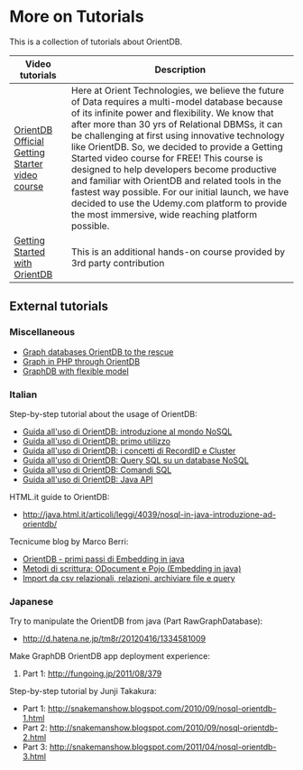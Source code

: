 # More on Tutorials

This is a collection of tutorials about OrientDB.

|Video tutorials|Description|
|---------------|-----------|
|[OrientDB Official Getting Starter video course](http://orientdb.com/getting-started/)|Here at Orient Technologies, we believe the future of Data requires a multi-model database because of its infinite power and flexibility. We know that after more than 30 yrs of Relational DBMSs, it can be challenging at first using innovative technology like OrientDB. So, we decided to provide a Getting Started video course for FREE! This course is designed to help developers become productive and familiar with OrientDB and related tools in the fastest way possible. For our initial launch, we have decided to use the Udemy.com platform to provide the most immersive, wide reaching platform possible.|
|[Getting Started with OrientDB](http://pettergraff.blogspot.it/2014/01/getting-started-with-orientdb.html)|This is an additional hands-on course provided by 3rd party contribution|

## External tutorials ##
### Miscellaneous ####
- [Graph databases OrientDB to the rescue](http://www.odino.org/327/graph-databases-orientdb-to-the-rescue)
- [Graph in PHP through OrientDB](http://www.odino.org/328/graph-in-php-through-orientdb)
- [GraphDB with flexible model](http://www.odino.org/346/orientdb-the-graph-db-for-the-web)

### Italian ###

Step-by-step tutorial about the usage of OrientDB:
- [Guida all'uso di OrientDB: introduzione al mondo NoSQL](http://www.programmazione.it/index.php?entity=eitem&idItem=46035)
- [Guida all'uso di OrientDB: primo utilizzo](http://www.programmazione.it/index.php?entity=eitem&idItem=46036)
- [Guida all'uso di OrientDB: i concetti di RecordID e Cluster](http://www.programmazione.it/index.php?entity=eitem&idItem=46310)
- [Guida all'uso di OrientDB: Query SQL su un database NoSQL](http://www.programmazione.it/index.php?entity=eitem&idItem=46790)
- [Guida all'uso di OrientDB: Comandi SQL](http://www.programmazione.it/index.php?entity=eitem&idItem=47075)
- [Guida all'uso di OrientDB: Java API](http://www.programmazione.it/index.php?entity=eitem&idItem=47585)

HTML.it guide to OrientDB:
- http://java.html.it/articoli/leggi/4039/nosql-in-java-introduzione-ad-orientdb/

Tecnicume blog by Marco Berri:
- [OrientDB - primi passi di Embedding in java](http://tecnicume.blogspot.com/2011/04/orientdb-primi-passi-di-embedding-in.html)
- [Metodi di scrittura: ODocument e Pojo (Embedding in java)](http://tecnicume.blogspot.com/2011/05/orientdb-metodi-di-scrittura-odocument.html)
- [Import da csv relazionali, relazioni, archiviare file e query](http://tecnicume.blogspot.com/2011/05/orientdb-import-da-csv-relazionali.html)

### Japanese ###

Try to manipulate the OrientDB from java (Part RawGraphDatabase):
- http://d.hatena.ne.jp/tm8r/20120416/1334581009

Make GraphDB OrientDB app deployment experience:
1. Part 1: http://fungoing.jp/2011/08/379

Step-by-step tutorial by Junji Takakura:
- Part 1: http://snakemanshow.blogspot.com/2010/09/nosql-orientdb-1.html
- Part 2: http://snakemanshow.blogspot.com/2010/09/nosql-orientdb-2.html
- Part 3: http://snakemanshow.blogspot.com/2011/04/nosql-orientdb-3.html

